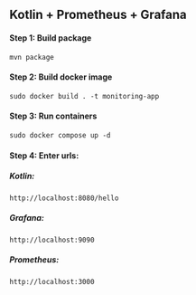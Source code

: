 ## Kotlin + Prometheus + Grafana

#### Step 1: Build package
```
mvn package
```

#### Step 2: Build docker image
```
sudo docker build . -t monitoring-app
```

#### Step 3: Run containers
```
sudo docker compose up -d
```

#### Step 4: Enter urls:
##### Kotlin:
```
http://localhost:8080/hello
```
##### Grafana:
```
http://localhost:9090
```
##### Prometheus:
```
http://localhost:3000
```
